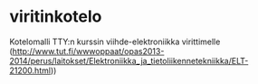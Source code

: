 # viritinkotelo
Kotelomalli TTY:n kurssin viihde-elektroniikka virittimelle (http://www.tut.fi/wwwoppaat/opas2013-2014/perus/laitokset/Elektroniikka_ja_tietoliikennetekniikka/ELT-21200.html))
